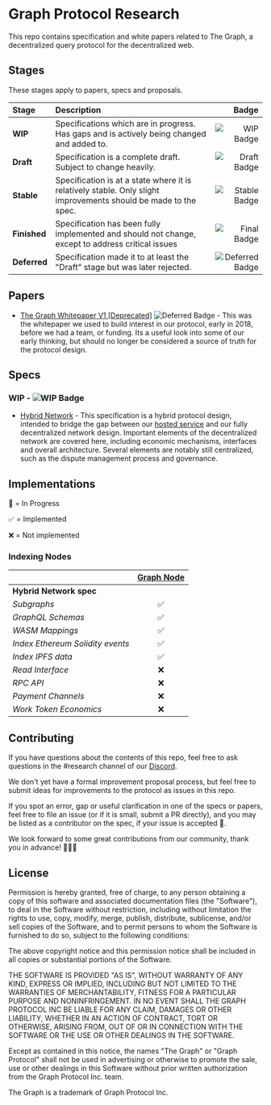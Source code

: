# Graph Protocol Research

This repo contains specification and white papers related to The Graph, a decentralized query protocol for the decentralized web.

## Stages
These stages apply to papers, specs and proposals.

| Stage | Description | Badge |
| :----- | :----------- | -----: |
| **WIP**       | Specifications which are in progress. Has gaps and is actively being changed and added to. | ![WIP Badge](https://img.shields.io/badge/stage-wip-%23C25F38.svg)
| **Draft**     | Specification is a complete draft. Subject to change heavily. | ![Draft Badge](https://img.shields.io/badge/stage-draft-%23E3CB63.svg)
| **Stable** | Specification is at a state where it is relatively stable. Only slight improvements should be made to the spec. | ![Stable Badge](https://img.shields.io/badge/stage-stable-%233CBFC2.svg)
| **Finished**     | Specification has been fully implemented and should not change, except to address critical issues | ![Final Badge](https://img.shields.io/badge/stage-finished-0075AB.svg)
| **Deferred**  | Specification made it to at least the "Draft" stage but was later rejected. | ![Deferred Badge](https://img.shields.io/badge/stage-deferred-30324F.svg)

## Papers
- [The Graph Whitepaper V1 [Deprecated]]() ![Deferred Badge](https://img.shields.io/badge/stage-deferred-30324F.svg) - This was the whitepaper we used to build interest in our protocol, early in 2018, before we had a team, or funding. Its a useful look into some of our early thinking, but should no longer be considered a source of truth for the protocol design.

## Specs
### WIP - ![WIP Badge](https://img.shields.io/badge/stage-wip-%23C25F38.svg)
 - [Hybrid Network](./specs/graph-protocol-v1) - This specification is a hybrid protocol design, intended to bridge the gap between our [hosted service](http://thegraph.com) and our fully decentralized network design. Important elements of the decentralized network are covered here, including economic mechanisms, interfaces and overall architecture. Several elements are notably still centralized, such as the dispute management process and governance.

## Implementations

🔨 = In Progress

✅ = Implemented

❌ = Not implemented


### Indexing Nodes
|                       | [Graph Node](https://github.com/graphprotocol/graph-node)   |
| :-------------------- | :----------: |
| **Hybrid Network spec**        | |
| *Subgraphs*           | ✅ |
| *GraphQL Schemas*             | ✅ |
| *WASM Mappings*            | ✅ |
| *Index Ethereum Solidity events*            | ✅ |
| *Index IPFS data*            | ✅ |
| *Read Interface*      | ❌ |
| *RPC API*      | ❌ |
| *Payment Channels*      | ❌ |
| *Work Token Economics*      | ❌ |

## Contributing
If you have questions about the contents of this repo, feel free to ask questions in the #research channel of our [Discord](http://thegraph.com/discord).

We don't yet have a formal improvement proposal process, but feel free to submit ideas for improvements to the protocol as issues in this repo.

If you spot an error, gap or useful clarification in one of the specs or papers, feel free to file an issue (or if it is small, submit a PR directly), and you may be listed as a contributor on the spec, if your issue is accepted 🙂.

We look forward to some great contributions from our community, thank you in advance! 🗿✨🚀

## License
Permission is hereby granted, free of charge, to any person obtaining a copy of this software and associated documentation files (the "Software"), to deal in the Software without restriction, including without limitation the rights to use, copy, modify, merge, publish, distribute, sublicense, and/or sell copies of the Software, and to permit persons to whom the Software is furnished to do so, subject to the following conditions:

The above copyright notice and this permission notice shall be included in all copies or substantial portions of the Software.

THE SOFTWARE IS PROVIDED "AS IS", WITHOUT WARRANTY OF ANY KIND, EXPRESS OR IMPLIED, INCLUDING BUT NOT LIMITED TO THE WARRANTIES OF MERCHANTABILITY, FITNESS FOR A PARTICULAR PURPOSE AND NONINFRINGEMENT. IN NO EVENT SHALL THE GRAPH PROTOCOL INC  BE LIABLE FOR ANY CLAIM, DAMAGES OR OTHER LIABILITY, WHETHER IN AN ACTION OF CONTRACT, TORT OR OTHERWISE, ARISING FROM, OUT OF OR IN CONNECTION WITH THE SOFTWARE OR THE USE OR OTHER DEALINGS IN THE SOFTWARE.

Except as contained in this notice, the names "The Graph" or "Graph Protocol" shall not be used in advertising or otherwise to promote the sale, use or other dealings in this Software without prior written authorization from the Graph Protocol Inc. team.

The Graph is a trademark of Graph Protocol Inc.
